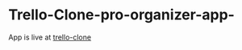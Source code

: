 # Trello-Clone-pro-organizer-app-

App is live at [trello-clone](http://pro-organizer-app.surge.sh/)

